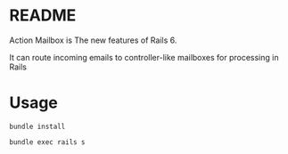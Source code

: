 # README

Action Mailbox is The new features of Rails 6.

It can route incoming emails to controller-like mailboxes for processing in Rails


# Usage

```
bundle install

bundle exec rails s
```
